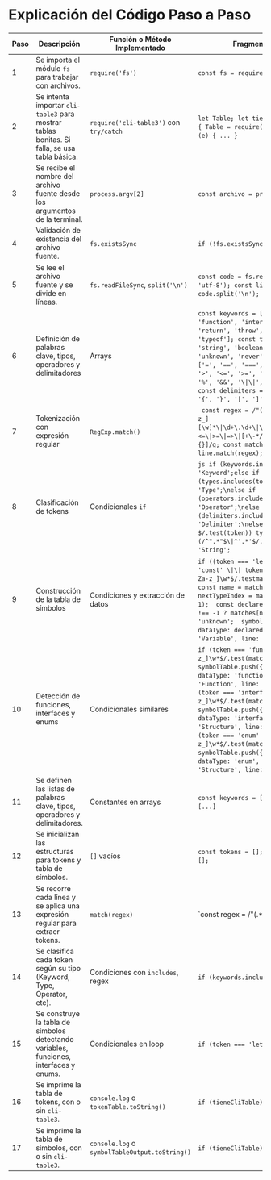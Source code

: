 # Explicación del Código Paso a Paso

| Paso | Descripción | Función o Método Implementado | Fragmento de Código | Captura / Resultado | Observaciones |
|------|-------------|-------------------------------|----------------------|----------------------|---------------|
| 1 | Se importa el módulo `fs` para trabajar con archivos. | `require('fs')` | `const fs = require('fs');` | - | Es necesario para leer el archivo fuente. |
| 2 | Se intenta importar `cli-table3` para mostrar tablas bonitas. Si falla, se usa tabla básica. | `require('cli-table3')` con `try/catch` | `let Table; let tieneCliTable = true; try { Table = require('cli-table3'); } catch (e) { ... }` | Advertencia en consola si no está instalado. | Permite flexibilidad y mejora la presentación. |
| 3 | Se recibe el nombre del archivo fuente desde los argumentos de la terminal. | `process.argv[2]` | `const archivo = process.argv[2];` | Recibe por ejemplo: `codigofuente.ts` | Si no se pasa o no existe, lanza error. |
| 4 | Validación de existencia del archivo fuente. | `fs.existsSync` | `if (!fs.existsSync(archivo)) { ... }` | Error: "Archivo no encontrado" ![Captura de tokens](./screenshots/1.png)     | Asegura que el archivo exista antes de continuar. |
| 5 | Se lee el archivo fuente y se divide en líneas. | `fs.readFileSync`, `split('\n')` | `const code = fs.readFileSync(archivo, 'utf-8'); const lines = code.split('\n');` | Arreglo de líneas de código. | Fundamental para recorrer el código línea por línea. |
| 6 | Definición de palabras clave, tipos, operadores y delimitadores | Arrays | ``` const keywords = ['let', 'const', 'var', 'function', 'interface', 'enum', 'return', 'throw', 'if', 'else', 'typeof']; const types = ['number', 'string', 'boolean', 'void', 'any', 'unknown', 'never']; const operators = ['=', '==', '===', '!=', '!==', '<', '>', '<=', '>=', '+', '-', '*', '/', '%', '&&', '\\|\\|', '!', ':', '=>', '.']; const delimiters = [';', ',', '(', ')', '{', '}', '[', ']']; ``` | Utilizado para clasificar tokens |
| 7 | Tokenización con expresión regular | `RegExp.match()` | ``` const regex = /"(.*?)"\\|'(.*?)'\\|[A-Za-z_][\w]*\\|\d+\.\d+\\|\d+\\|==\\|===\\|!=\\|!==\\|<=\\|>=\\|=>\\|[+\-*/%=!<>&\\|.:;,()[\]{}]/g; const matches = line.match(regex);``` | Extrae los tokens crudos de una línea |
| 8 | Clasificación de tokens | Condicionales `if` | ```js if (keywords.includes(token)) type = 'Keyword';else if (types.includes(token)) type = 'Type';\nelse if (operators.includes(token)) type = 'Operator';\nelse if (delimiters.includes(token)) type = 'Delimiter';\nelse if (/^\d+(\.\d+)?$/.test(token)) type = 'Number';else if (/^".*"$\\|^'.*'$/.test(token)) type = 'String';``` | Clasifica cada token según tipo |
| 9 | Construcción de la tabla de símbolos | Condiciones y extracción de datos | ```if ((token === 'let' \\|\\| token === 'const' \\|\\| token === 'var') && /^[A-Za-z_]\w*$/.testmatches[i + 1])) {  const name = matches[i + 1];  const nextTypeIndex = matches.indexOf(':', i + 1);  const declaredType = nextTypeIndex !== -1 ? matches[nextTypeIndex + 1] : 'unknown';  symbolTable.push({ name, dataType: declaredType, tokenType: 'Variable', line: lineNumber });}``` | Detecta variables y tipos declarados |
| 10 | Detección de funciones, interfaces y enums | Condicionales similares | ```if (token === 'function' && /^[A-Za-z_]\w*$/.test(matches[i + 1])) { symbolTable.push({ name: matches[i + 1], dataType: 'function', tokenType: 'Function', line: lineNumber });} if (token === 'interface' && /^[A-Za-z_]\w*$/.test(matches[i + 1])) { symbolTable.push({ name: matches[i + 1], dataType: 'interface', tokenType: 'Structure', line: lineNumber });} if (token === 'enum' && /^[A-Za-z_]\w*$/.test(matches[i + 1])) {  symbolTable.push({ name: matches[i + 1], dataType: 'enum', tokenType: 'Structure', line: lineNumber });``` | Agrega elementos a la tabla de símbolos |
| 11 | Se definen las listas de palabras clave, tipos, operadores y delimitadores. | Constantes en arrays | `const keywords = [...]`, `const types = [...]` | - | Sirve como base para clasificar tokens. |
| 12 | Se inicializan las estructuras para tokens y tabla de símbolos. | `[]` vacíos | `const tokens = []; const symbolTable = [];` | - | Acumulan los resultados del análisis. |
| 13 | Se recorre cada línea y se aplica una expresión regular para extraer tokens. | `match(regex)` | `const regex = /"(.*?)"|.../g; const matches = line.match(regex);` | Tokens crudos de cada línea | Maneja strings, números, identificadores, símbolos, etc. |
| 14 | Se clasifica cada token según su tipo (Keyword, Type, Operator, etc). | Condiciones con `includes`, regex | `if (keywords.includes(token)) ...` | Lista con tipo, valor y línea | Clasificación fundamental del análisis léxico. |
| 15 | Se construye la tabla de símbolos detectando variables, funciones, interfaces y enums. | Condicionales en loop | `if (token === 'let' ...) { ... }` | Datos guardados: nombre, tipo, línea | Se identifica si es Variable, Function o Structure. |
| 16 | Se imprime la tabla de tokens, con o sin `cli-table3`. | `console.log` o `tokenTable.toString()` | `if (tieneCliTable) { ... } else { ... }` | Tabla con bordes o alineada con tabs | Adapta el formato según disponibilidad. |
| 17 | Se imprime la tabla de símbolos, con o sin `cli-table3`. | `console.log` o `symbolTableOutput.toString()` | `if (tieneCliTable) { ... } else { ... }` | Tabla con info de identificadores y funciones | Misma lógica adaptable que con los tokens. |

